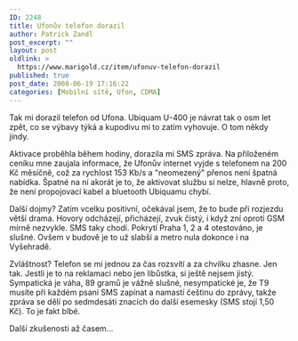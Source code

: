 ```yaml
---
ID: 2248
title: Ufonův telefon dorazil
author: Patrick Zandl
post_excerpt: ""
layout: post
oldlink: >
  https://www.marigold.cz/item/ufonuv-telefon-dorazil
published: true
post_date: 2008-06-19 17:16:22
categories: [Mobilní sítě, Ufon, CDMA]
---
```

Tak mi dorazil telefon od Ufona. Ubiquam U-400 je návrat tak o osm let zpět, co se výbavy týká a kupodivu mi to zatím vyhovuje. O tom někdy jindy. 

Aktivace proběhla během hodiny, dorazila mi SMS zpráva. Na přiloženém ceníku mne zaujala informace, že Ufonův internet vyjde s telefonem na 200 Kč měsíčně, což za rychlost 153 Kb/s a "neomezený" přenos není špatná nabídka. Špatné na ní akorát je to, že aktivovat službu si nelze, hlavně proto, že není propojovací kabel a bluetooth Ubiquamu chybí. 

Další dojmy? Zatím vcelku positivní, očekával jsem, že to bude při rozjezdu větší drama. Hovory odcházejí, přicházejí, zvuk čistý, i když zní oproti GSM mírně nezvykle. SMS taky chodí. Pokrytí Praha 1, 2 a 4 otestováno, je slušné. Ovšem v budově je to už slabší a metro nula dokonce i na Vyšehradě. 

Zvláštnost? Telefon se mi jednou za čas rozsvítí a za chvilku zhasne. Jen tak. Jestli je to na reklamaci nebo jen libůstka, si ještě nejsem jistý. Sympatická je váha, 89 gramů je vážně slušné, nesympatické je, že T9 musíte při každém psaní SMS zapínat a namastí češtinu do zprávy, takže zpráva se dělí po sedmdesáti znacích do další esemesky (SMS stojí 1,50 Kč). To je fakt blbé. 

Další zkušenosti až časem...
